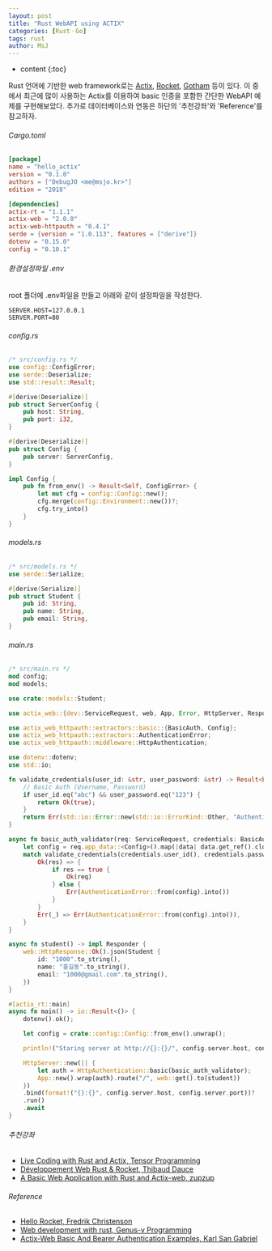 ```yaml
---
layout: post
title: "Rust WebAPI using ACTIX"
categories: [RustㆍGo]
tags: rust
author: MsJ
---
```


* content
{:toc}

Rust 언어에 기반한 web framework로는 [Actix](https://actix.rs/), [Rocket](https://rocket.rs/), [Gotham](https://gotham.rs/) 등이 있다. 이 중에서 최근에 많이 사용하는 Actix를 이용하여 basic 인증을 포함한 간단한 WebAPI 예제를 구현해보았다. 추가로 데이터베이스와 연동은 하단의 '추천강좌'와 'Reference'를 참고하자.

###### Cargo.toml

```toml
[package]
name = "hello_actix"
version = "0.1.0"
authors = ["DebugJO <me@msjo.kr>"]
edition = "2018"

[dependencies]
actix-rt = "1.1.1"
actix-web = "2.0.0"
actix-web-httpauth = "0.4.1"
serde = {version = "1.0.113", features = ["derive"]}
dotenv = "0.15.0"
config = "0.10.1"
```





###### 환경설정파일 .env

root 폴더에 .env파일을 만들고 아래와 같이 설정파일을 작성한다.

```
SERVER.HOST=127.0.0.1
SERVER.PORT=80
```

###### config.rs

```rust
/* src/config.rs */
use config::ConfigError;
use serde::Deserialize;
use std::result::Result;

#[derive(Deserialize)]
pub struct ServerConfig {
    pub host: String,
    pub port: i32,
}

#[derive(Deserialize)]
pub struct Config {
    pub server: ServerConfig,
}

impl Config {
    pub fn from_env() -> Result<Self, ConfigError> {
        let mut cfg = config::Config::new();
        cfg.merge(config::Environment::new())?;
        cfg.try_into()
    }
}
```

###### models.rs

```rust
/* src/models.rs */
use serde::Serialize;

#[derive(Serialize)]
pub struct Student {
    pub id: String,
    pub name: String,
    pub email: String,
}
```

###### main.rs

```rust
/* src/main.rs */
mod config;
mod models;

use crate::models::Student;

use actix_web::{dev::ServiceRequest, web, App, Error, HttpServer, Responder};

use actix_web_httpauth::extractors::basic::{BasicAuth, Config};
use actix_web_httpauth::extractors::AuthenticationError;
use actix_web_httpauth::middleware::HttpAuthentication;

use dotenv::dotenv;
use std::io;

fn validate_credentials(user_id: &str, user_password: &str) -> Result<bool, std::io::Error> {
    // Basic Auth (Username, Password)
    if user_id.eq("abc") && user_password.eq("123") {
        return Ok(true);
    }
    return Err(std::io::Error::new(std::io::ErrorKind::Other, "Authentication failed!"));
}

async fn basic_auth_validator(req: ServiceRequest, credentials: BasicAuth) -> Result<ServiceRequest, Error> {
    let config = req.app_data::<Config>().map(|data| data.get_ref().clone()).unwrap_or_else(Default::default);
    match validate_credentials(credentials.user_id(), credentials.password().unwrap().trim()) {
        Ok(res) => {
            if res == true {
                Ok(req)
            } else {
                Err(AuthenticationError::from(config).into())
            }
        }
        Err(_) => Err(AuthenticationError::from(config).into()),
    }
}

async fn student() -> impl Responder {
    web::HttpResponse::Ok().json(Student {
        id: "1000".to_string(),
        name: "홍길동".to_string(),
        email: "1000@gmail.com".to_string(),
    })
}

#[actix_rt::main]
async fn main() -> io::Result<()> {
    dotenv().ok();

    let config = crate::config::Config::from_env().unwrap();

    println!("Staring server at http://{}:{}/", config.server.host, config.server.port);

    HttpServer::new(|| {
        let auth = HttpAuthentication::basic(basic_auth_validator);
        App::new().wrap(auth).route("/", web::get().to(student))
    })
    .bind(format!("{}:{}", config.server.host, config.server.port))?
    .run()
    .await
}
```

###### 추천강좌

* [Live Coding with Rust and Actix, Tensor Programming](https://www.youtube.com/watch?v=wFe1g3cLLso)
* [Développement Web Rust & Rocket, Thibaud Dauce](https://www.youtube.com/playlist?list=PLMWEEzYqZ0ekOG6_G4q_GXPpVHWrIH--x)
* [A Basic Web Application with Rust and Actix-web, zupzup](https://zupzup.org/rust-webapp/)

###### Reference

* [Hello Rocket, Fredrik Christenson](https://www.youtube.com/watch?v=LC1nZLTUvqE)
* [Web development with rust, Genus-v Programming](https://www.youtube.com/playlist?list=PLECOtlti4Psr4hXVX5GuSvLKp0-RZjz93)
* [Actix-Web Basic And Bearer Authentication Examples, Karl San Gabriel](https://turreta.com/2020/06/07/actix-web-basic-and-bearer-authentication-examples/)
